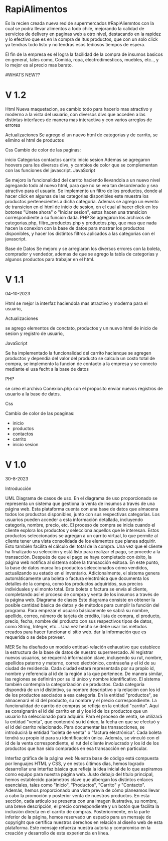 # RapiAlimentos

Es la recien creada nueva red de supermercados #RapiAliemntos con la cual se podra llevar alimentos a todo chile,
mejorando la calidad de servicios de delivery en paginas web a otro nivel, destacando en la rapidez y lo efectivo que es en la compra de ltus productos, que con un solo click ya tendras todo listo y no tendras esos tediosos tiempos de espera. 

El fin de la empresa es el logra la facilidad de la compra de insumos basicos en general, tales como, Comida, ropa, electrodimesticos, muebles, etc.., y lo mejor es al precio mas barato. 


#WHATS NEW??
# V 1.2

Html Nueva maquetacion, se cambio todo para hacerlo mas atractivo y moderno a la vista del usuario, con diversos divs que acceden a las distintas interfaces de manera mas interactiva y con varios arreglos de errores

Actualizaciones Se agrego el un nuevo html de categorias y de carrito, se elimino el html de productos

Css Cambio de color de las paginas:

inicio
Categorias
contactos
carrito
inicio sesion Ademas se agregaron hoovers para los diversos divs, y cambios de color que se complementan con las funciones del javascript.
JavaScript

Se mejoro la funcionalidad del carrito haciendo llevandola a un nuevo nivel agregando todo al nuevo html, para que no se vea tan desordenado y sea atractivo para el usuario.
Se implemento un filtro de los productos, donde al hacer click en algunas de las categorias disponibles este muestra los productos pertenecientes a dicha categoria.
Ademas se agrego un evento de transicion en el html de inicio de sesion, en el cual al hacer click en los botones "Unete ahora" o "Iniciar sesion", estos hacen una transicion correspondiente a su funcion dada.
PHP Se agregaron los archivos de categorias.php, filtro_productos.php y productos.php, que mas que nada hacen la conexion con la base de datos para mostrar los productos disponibles, y hacer los distintos filtros aplicados a las categorias con el javascript.

Base de Datos Se mejoro y se arreglaron los diversos errores con la boleta, comprador y vendedor, ademas de que se agrego la tabla de categorias y algunos productos para trabajar en el html.

# V 1.1
04-10-2023

Html 
se mejor la interfaz haciendola mas atractivo y moderna para el usuario, 

Actualizaciones

se agrego elementos de conctato, productos y un nuevo html de inicio de sesion y registro de usuario,

JavaScript

Se ha implementado la funcionalidad del carrito hacienque se agregen productos y dependia del valor del producto se calcula un costo total de compra, se implemento la funcion de contacto a la empresa y se conecto mediante el usa fecht a la base de datos

PHP

se creo el archivo Conexion.php con el proposito enviar nuevos registros de usuario a la base de datos.

Css 

Cambio de color de las poaginas:
  - inicio
  - productos
  - contactos
  - carrito
  - inicio sesion
    




# V 1.0
30-8-2023






Introducción

UML
Diagrama de casos de uso.
En el diagrama de uso proporcionado se representa un sistema que gestiona la venta de insumos a través de una página web. Esta plataforma cuenta con una base de datos que almacena todos los productos disponibles, junto con sus respectivas categorías. Los usuarios pueden acceder a esta información detallada, incluyendo categoría, nombre, precio, etc.
El proceso de compra se inicia cuando el cliente explora los productos y selecciona aquellos que le interesan. Estos productos seleccionados se agregan a un carrito virtual, lo que permite al cliente tener una vista consolidada de los elementos que planea adquirir. Esto también facilita el cálculo del total de la compra.
Una vez que el cliente ha finalizado su selección y está listo para realizar el pago, se procede a la transacción. Después de que el pago se haya completado con éxito, la página web notifica al sistema sobre la transacción exitosa. En este punto, la base de datos marca los productos seleccionados cómo vendidos, actualizando su estado en el inventario.
Adicionalmente, el sistema genera automáticamente una boleta o factura electrónica que documenta los detalles de la compra, como los productos adquiridos, sus precios individuales y el monto total. Esta boleta o factura se envía al cliente, completando así el proceso de compra y venta de los insumos a través de la página web.
Diagrama de clases
Este diagrama consiste en obtener la posible cantidad básica de datos y de métodos para cumplir la función del programa.
Para empezar el usuario básicamente se sabrá su nombre, apellido, correo,  número de tarjeta de crédito, lista de compra, el producto, precio, fecha, nombre del producto con sus respectivos tipos de datos, como String, Integer, etc...
Una vez hecho se debe usar los métodos creados para hacer funcionar el sitio web. dar la información que es requerida o se debe proveer. 


MER
Se ha diseñado un modelo entidad-relación exhaustivo que establece la estructura de la base de datos de nuestro supermercado. Al registrar nuevos usuarios, se requerirá información clave, incluyendo su rut, nombre, apellidos paterno y materno, correo electrónico, contraseña y el id de su ciudad de residencia. Cada ciudad estará representada por su propio id, nombre y referencia al id de la región a la que pertenece. De manera similar, las regiones se definirán por su id único y nombre identificativo.
El sistema también contempla la categorización de productos. Cada categoría dispondrá de un id distintivo, su nombre descriptivo y la relación con los id de los productos asociados a esa categoría. En la entidad "productos", se almacenará el id del producto, su nombre y el precio correspondiente.
La funcionalidad de carrito de compras se refleja en la entidad "carrito". Aquí se consignarán el id del carrito en sí y los id de los productos que un usuario ha seleccionado para adquirir. Para el proceso de venta, se utilizará la entidad "venta", que contendrá su id único, la fecha en que se efectuó y el id del carrito relacionado.
Para documentar las transacciones, se introducirá la entidad "boleta de venta" o "factura electrónica". Cada boleta tendrá su propio id para su identificación única. Además, se vinculó con el id de la venta correspondiente, el rut del cliente involucrado y los id de los productos que han sido comprados en esa transacción en particular.




Interfaz gráfica de la página web
Nuestra base de código está compuesta por lenguajes HTML y CSS, y en estos últimos días, hemos logrado desarrollar una interfaz básica que refleja la idea inicial de lo que aspiramos como equipo para nuestra página web. Justo debajo del título principal, hemos establecido parámetros clave que albergan los distintos enlaces esenciales, tales como "Inicio", "Productos", "Carrito" y "Contacto". Además, hemos proporcionado una vista previa de cómo planeamos llevar a cabo la promoción y posterior venta de nuestros productos. En esta sección, cada artículo se presenta con una imagen ilustrativa, su nombre, una breve descripción, el precio correspondiente y un botón que facilita la inclusión directa en el carrito de compras. 
Posteriormente, en la parte inferior de la página, hemos reservado un espacio para un mensaje de copyright que certifica nuestros derechos en relación al diseño web de esta plataforma. Este mensaje refuerza nuestra autoría y compromiso en la creación y desarrollo de esta experiencia en línea.



